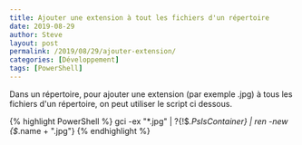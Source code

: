 ```yaml
---
title: Ajouter une extension à tout les fichiers d'un répertoire
date: 2019-08-29
author: Steve
layout: post
permalink: /2019/08/29/ajouter-extension/
categories: [Développement]
tags: [PowerShell]
---
```

Dans un répertoire, pour ajouter une extension (par exemple .jpg) à tous les fichiers d'un répertoire, on peut utiliser le script ci dessous.

{% highlight PowerShell %}
gci -ex "*.jpg" | ?{!$_.PsIsContainer} | ren -new {$_.name + ".jpg"}
{% endhighlight %}
